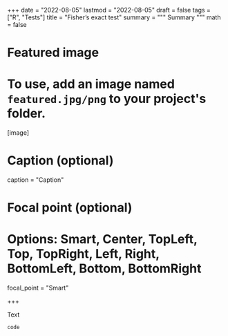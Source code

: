 +++
date = "2022-08-05"
lastmod = "2022-08-05"
draft = false
tags = ["R", "Tests"]
title = "Fisher’s exact test"
summary = """
Summary
"""
math = false

# Featured image
# To use, add an image named `featured.jpg/png` to your project's folder. 
[image]
  # Caption (optional)
  caption = "Caption"
  
  # Focal point (optional)
  # Options: Smart, Center, TopLeft, Top, TopRight, Left, Right, BottomLeft, Bottom, BottomRight
  focal_point = "Smart"

+++

Text


```r
code
```

